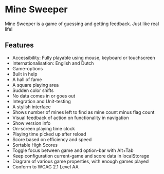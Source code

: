# Mine Sweeper

Mine Sweeper is a game of guessing and getting feedback.
Just like real life!

## Features
-  Accessibility: Fully playable using mouse, keyboard or touchscreen
-  Internationalisation: English and Dutch
-  Game-options
-  Built in help
-  A hall of fame
-  A square playing area
-  Sudden color shifts
-  No data comes in or goes out
-  Integration and Unit-testing
-  A stylish interface
-  Shows number of mines left to find as mine count minus flag count
-  Visual feedback of action on functionality in navigation 
-  Show version info
-  On-screen playing time clock
-  Playing time picked up after reload
-  Score based on efficiency and speed
-  Sortable High Scores
-  Toggle focus between game and option-bar with Alt+Tab
-  Keep configuration current-game and score data in localStorage
-  Diagram of various game properties, with enough games played
-  Conform to WCAG 2.1 Level AA
